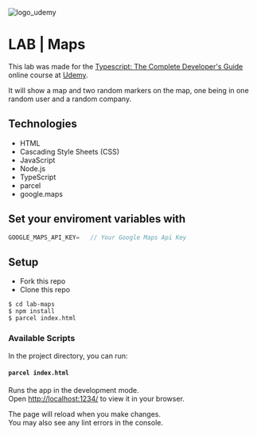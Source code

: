 ![logo_udemy](https://www.udemy.com/staticx/udemy/images/v7/logo-udemy.svg)

# LAB | Maps

This lab was made for the [Typescript: The Complete Developer's Guide](https://www.udemy.com/course/typescript-the-complete-developers-guide/) online course at [Udemy](https://www.udemy.com/).

It will show a map and two random markers on the map, one being in one random user and a random company.

## Technologies

- HTML
- Cascading Style Sheets (CSS)
- JavaScript
- Node.js
- TypeScript
- parcel
- google.maps

## Set your enviroment variables with

```javascript
GOOGLE_MAPS_API_KEY=   // Your Google Maps Api Key
```

## Setup

- Fork this repo
- Clone this repo

```shell
$ cd lab-maps
$ npm install
$ parcel index.html
```

### Available Scripts

In the project directory, you can run:

#### `parcel index.html`

Runs the app in the development mode.\
Open [http://localhost:1234/](http://localhost:1234/) to view it in your browser.

The page will reload when you make changes.\
You may also see any lint errors in the console.
